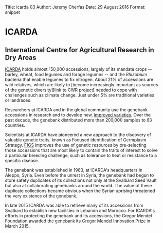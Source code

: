 Title:   icarda 03
Author: Jeremy Cherfas
Date:   29 August 2016
Format: snippet

# ICARDA
## International Centre for Agricultural Research in Dry Areas

[ICARDA][icarda2] holds almost 150,000 accessions, largely of its mandate crops -- barley, wheat, food legumes and forage legumes -- and the _Rhizobium_ bacteria that enable legumes to fix nitrogen. About 21% of accessions are wild relatives, which are likely to [become increasingly important as sources of the genetic diversity][link to CWR project] needed to cope with challenges such as climate change. Just under 5% are traditional varieties or landraces.

Researchers at ICARDA and in the global community use the genebank accessions in research and to develop new, [improved varieties][icarda]. Over the past decade, the genebank distributed more than 200,000 samples to 63 countries.

Scientists at ICARDA have pioneered a new approach to the discovery of valuable genetic traits, known as Focused Identification of Germplasm Strategy. [FIGS][ICARDA] improves the use of genetic resources by pre-selecting those accessions that are most likely to contain the traits of interest to solve a particular breeding challenge, such as tolerance to heat or resistance to a specific disease.

The genebank was established in 1983, at ICARDA's headquarters in Aleppo, Syria. Even before the unrest in Syria, the genebank had begun to store safety duplicates of its collections not only at the Svalbard Seed Vault but also at collaborating genebanks around the world. The value of these duplicate collections became obvious when the Syrian uprising threatened the very existence of the genebank.

In late 2015 ICARDA was able to retrieve many of its accessions from Svalbard to establish new facilities in Lebanon and Morocco. For ICARDA's efforts in protecting the genebank and its accessions, the Gregor Mendel Foundation awarded the genebank its [Gregor Mendel Innovation Prize][gregor-mendel-stiftung] in March 2015.

[icarda2]: http://www.icarda.org/research-sub/biodiversity-and-its-utilization
[ICARDA]: http://figs.ICARDA.org/figs-use
[gregor-mendel-stiftung]: http://www.gregor-mendel-stiftung.de/veranstaltungen/innovationspreis/preistraeger-2015/
[icarda]: http://www.icarda.org/update/two-new-malt-barley-varieties-released-game-changing-development-ethiopia
